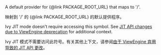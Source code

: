 A default provider for {&commat;link PACKAGE_ROOT_URL} that maps to '/'.

映射到 '/' 的 {&commat;link PACKAGE_ROOT_URL} 的默认提供程序。

Ivy JIT mode doesn't require accessing this symbol.
See [JIT API changes due to ViewEngine deprecation](guide/deprecations#jit-api-changes) for
additional context.

Ivy JIT 模式不需要访问此符号。有关其他上下文，请参阅[由于 ViewEngine 弃用导致的 JIT API
更改](guide/deprecations#jit-api-changes)。